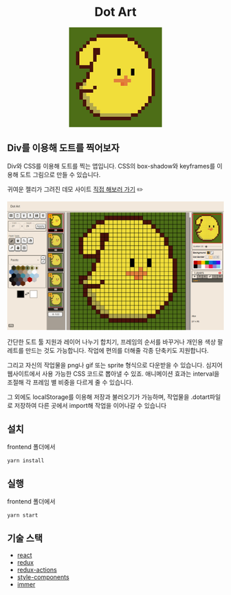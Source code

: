 <h1 align="center">Dot Art</h1>

<p align="center">
  <img src="./frontend/screenshots/jellyppi.gif" width="216px"/>
</p>


## Div를 이용해 도트를 찍어보자
Div와 CSS를 이용해 도트를 찍는 앱입니다.
CSS의 box-shadow와 keyframes를 이용해 도트 그림으로 만들 수 있습니다.

귀여운 젤리가 그려진 데모 사이트 [직접 해보러 가기](https://ahnkwang7379.github.io/dotArt/) :pencil2: 
<p align="center"> 
  <img src="./frontend/screenshots/jellyppi.png" width="700px"/> 
</p>

간단한 도트 툴 지원과 레이어 나누기 합치기, 프레임의 순서를 바꾸거나 개인용 색상 팔레트를 만드는 것도 가능합니다. 작업에 편의를 더해줄 각종 단축키도 지원합니다.

그리고 자신의 작업물을 png나 gif 또는 sprite 형식으로 다운받을 수 있습니다. 심지어 웹사이트에서 사용 가능한 CSS 코드로 뽑아낼 수 있죠.
애니메이션 효과는 interval을 조절해 각 프레임 별 비중을 다르게 줄 수 있습니다.

그 외에도 localStorage를 이용해 저장과 불러오기가 가능하며, 작업물을 .dotart파일로 저장하여 다른 곳에서 import해 작업을 이어나갈 수 있습니다



## 설치
frontend 폴더에서
```
yarn install
```

## 실행
frontend 폴더에서
```
yarn start
```

## 기술 스택

- [react](https://facebook.github.io/react/)
- [redux](http://redux.js.org/)
- [redux-actions](https://redux-actions.js.org/)
- [style-components](https://styled-components.com/)
- [immer](https://immerjs.github.io/immer/docs/introduction)
